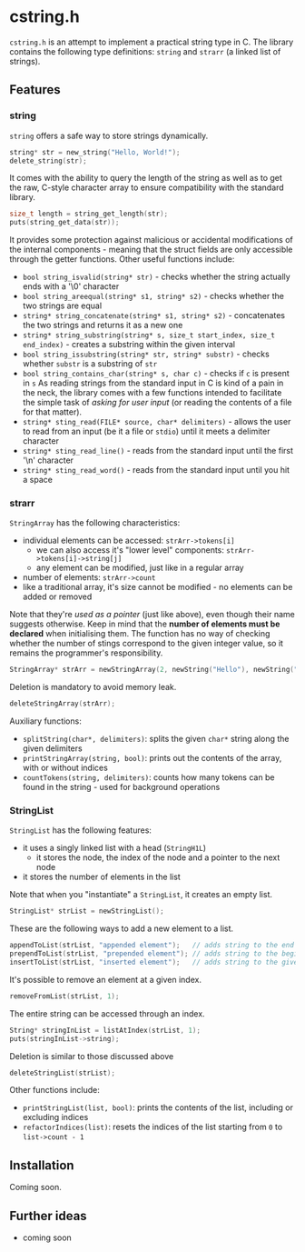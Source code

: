 # cstring.h
`cstring.h` is an attempt to implement a practical string type in C. The library contains the following type definitions: `string` and `strarr` (a linked list of strings).

## Features

### string
`string` offers a safe way to store strings dynamically.
```c
string* str = new_string("Hello, World!");
delete_string(str);
```
It comes with the ability to query the length of the string as well as to get the raw, C-style character array to ensure compatibility with the standard library.
```c
size_t length = string_get_length(str);
puts(string_get_data(str));
```
It provides some protection against malicious or accidental modifications of the internal components - meaning that the struct fields are only accessible through the getter functions.
Other useful functions include:
* `bool string_isvalid(string* str)` - checks whether the string actually ends with a '\0' character
* `bool string_areequal(string* s1, string* s2)` - checks whether the two strings are equal
* `string* string_concatenate(string* s1, string* s2)` - concatenates the two strings and returns it as a new one
* `string* string_substring(string* s, size_t start_index, size_t end_index)` - creates a substring within the given interval
* `bool string_issubstring(string* str, string* substr)` - checks whether `substr` is a substring of `str`
* `bool string_contains_char(string* s, char c)` - checks if `c` is present in `s`
As reading strings from the standard input in C is kind of a pain in the neck, the library comes with a few functions intended to facilitate the simple task of _asking for user input_ (or reading the contents of a file for that matter).
* `string* sting_read(FILE* source, char* delimiters)` - allows the user to read from an input (be it a file or `stdio`) until it meets a delimiter character
* `string* sting_read_line()` - reads from the standard input until the first '\n' character
* `string* sting_read_word()` - reads from the standard input until you hit a space

### strarr
`StringArray` has the following characteristics:
* individual elements can be accessed: `strArr->tokens[i]`
  * we can also access it's "lower level" components: `strArr->tokens[i]->string[j]`
  * any element can be modified, just like in a regular array
* number of elements: `strArr->count`
* like a traditional array, it's size cannot be modified - no elements can be added or removed

Note that they're _used as a pointer_ (just like above), even though their name suggests otherwise. Keep in mind that the **number of elements must be declared** when initialising them. The function has no way of checking whether the number of stings correspond to the given integer value, so it remains the programmer's responsibility.
```c
StringArray* strArr = newStringArray(2, newString("Hello"), newString("World"));
````

Deletion is mandatory to avoid memory leak.
```c
deleteStringArray(strArr);
```

Auxiliary functions:
* `splitString(char*, delimiters)`: splits the given `char*` string along the given delimiters
* `printStringArray(string, bool)`: prints out the contents of the array, with or without indices
* `countTokens(string, delimiters)`: counts how many tokens can be found in the string - used for background operations

### StringList

`StringList` has the following features:
* it uses a singly linked list with a head (`StringH1L`)
  * it stores the node, the index of the node and a pointer to the next node
* it stores the number of elements in the list

Note that when you "instantiate" a `StringList`, it creates an empty list.
```c
StringList* strList = newStringList();
```

These are the following ways to add a new element to a list.
```c
appendToList(strList, "appended element");   // adds string to the end of the list
prependToList(strList, "prepended element"); // adds string to the beginning of the list
insertToList(strList, "inserted element");   // adds string to the given index and moves the rest
```

It's possible to remove an element at a given index.
```c
removeFromList(strList, 1);
```

The entire string can be accessed through an index.
```c
String* stringInList = listAtIndex(strList, 1);
puts(stringInList->string);
```

Deletion is similar to those discussed above
```c
deleteStringList(strList);
```
Other functions include:
* `printStringList(list, bool)`: prints the contents of the list, including or excluding indices
* `refactorIndices(list)`: resets the indices of the list starting from `0` to `list->count - 1`

## Installation
Coming soon.

## Further ideas
* coming soon
